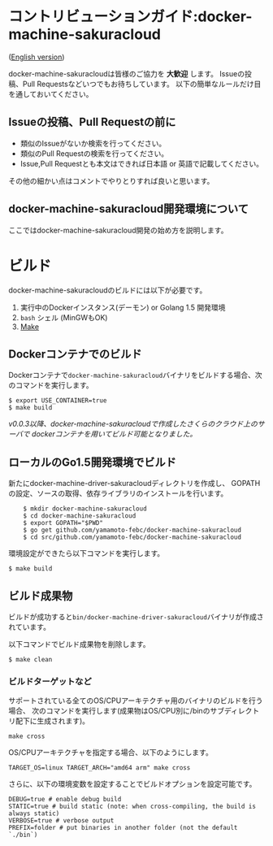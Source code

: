 # コントリビューションガイド:docker-machine-sakuracloud

([English version](CONTRIBUTING.md))

docker-machine-sakuracloudは皆様のご協力を **大歓迎** します。
Issueの投稿、Pull Requestsなどいつでもお待ちしています。
以下の簡単なルールだけ目を通しておいてください。

## Issueの投稿、Pull Requestの前に

 - 類似のIssueがないか検索を行ってください。
 - 類似のPull Requestの検索を行ってください。
 - Issue,Pull Requestとも本文はできれば日本語 or 英語で記載してください。

その他の細かい点はコメントでやりとりすれば良いと思います。

## docker-machine-sakuracloud開発環境について

ここではdocker-machine-sakuracloud開発の始め方を説明します。


# ビルド

docker-machine-sakuracloudのビルドには以下が必要です。

1. 実行中のDockerインスタンス(デーモン) or Golang 1.5 開発環境
2. `bash` シェル (MinGWもOK)
3. [Make](https://www.gnu.org/software/make/)

## Dockerコンテナでのビルド

Dockerコンテナで`docker-machine-sakuracloud`バイナリをビルドする場合、次のコマンドを実行します。

    $ export USE_CONTAINER=true
    $ make build

*v0.0.3以降、docker-machine-sakuracloudで作成したさくらのクラウド上のサーバで
dockerコンテナを用いてビルド可能となりました。*

## ローカルのGo1.5開発環境でビルド

新たにdocker-machine-driver-sakuracloudディレクトリを作成し、
GOPATHの設定、ソースの取得、依存ライブラリのインストールを行います。

```
    $ mkdir docker-machine-sakuracloud
    $ cd docker-machine-sakuracloud
    $ export GOPATH="$PWD"
    $ go get github.com/yamamoto-febc/docker-machine-sakuracloud
    $ cd src/github.com/yamamoto-febc/docker-machine-sakuracloud
```

環境設定ができたら以下コマンドを実行します。

    $ make build

## ビルド成果物

ビルドが成功すると`bin/docker-machine-driver-sakuracloud`バイナリが作成されています。

以下コマンドでビルド成果物を削除します。

    $ make clean

### ビルドターゲットなど

サポートされている全てのOS/CPUアーキテクチャ用のバイナリのビルドを行う場合、
次のコマンドを実行します(成果物はOS/CPU別に/binのサブディレクトリ配下に生成されます)。

    make cross

OS/CPUアーキテクチャを指定する場合、以下のようにします。

    TARGET_OS=linux TARGET_ARCH="amd64 arm" make cross

さらに、以下の環境変数を設定することでビルドオプションを設定可能です。

    DEBUG=true # enable debug build
    STATIC=true # build static (note: when cross-compiling, the build is always static)
    VERBOSE=true # verbose output
    PREFIX=folder # put binaries in another folder (not the default `./bin`)

